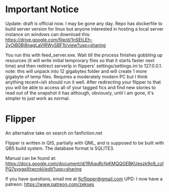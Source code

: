 # Important Notice


Update: draft is official now. I may be gone any day. Repo has dockerfile to build server version for linux but anyone interested in hosting a local server instance on windows can download this: https://drive.google.com/file/d/1nSEtLEh-2yOiB0Bj8nagLaVlRWySBF1t/view?usp=sharing

You run this with feed_server.exe. Wait till the process finishes gobbling up resources (it will write initial temprorary files so that it starts faster next time) and then redirect serverIp in flippers' settings/settings.ini to 127.0.0.1. note: this will unpack into 12 gigabytes folder and will create 1 more gigabyte of temp files.  Requires a moderately modern PC but I think anything recent~ish should run it well. After redirecting your flipper to that you will be able to access all of your tagged fics and find new stories to read out of the snapshot it has although, obviously, until I am gone, it's simpler to just work as normal. 


# Flipper
An alternative take on search on fanfiction.net

Flipper is written in Qt5, partially with QML, and is supposed to be built with QBS build system.
The database format is SQLITE3.

Manual can be found at: https://docs.google.com/document/d/1RAquRcfpKMQQGEBKUeszk9o9_czIPQ7sysgqXtwcnkI/edit?usp=sharing

If you have questions, email me at ficflipper@gmail.com 
UPD: I now have a patreon: https://www.patreon.com/zekses

